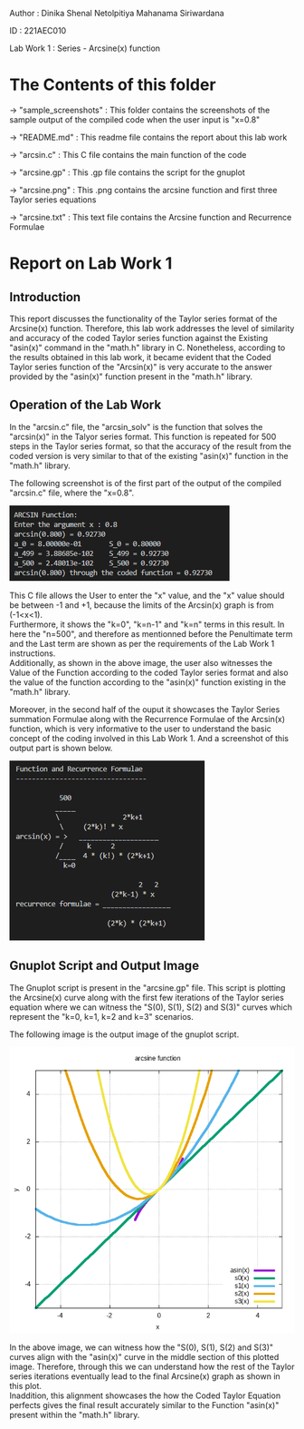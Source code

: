 Author : Dinika Shenal Netolpitiya Mahanama Siriwardana

ID : 221AEC010

Lab Work 1 : Series - Arcsine(x) function

# The Contents of this folder

-> "sample_screenshots" : This folder contains the screenshots of the sample output of the compiled code when the user input is "x=0.8"

-> "README.md" : This readme file contains the report about this lab work

-> "arcsin.c" : This C file contains the main function of the code 

-> "arcsine.gp" : This .gp file contains the script for the gnuplot 

-> "arcsine.png" : This .png contains the arcsine function and first three Taylor series equations

-> "arcsine.txt" : This text file contains the Arcsine function and Recurrence Formulae 

# Report on Lab Work 1

## Introduction

This report discusses the functionality of the Taylor series format of the Arcsine(x) function. Therefore, this lab work addresses the level of similarity and accuracy of the coded Taylor series function against the Existing "asin(x)" command in the "math.h" library in C. Nonetheless, according to the results obtained in this lab work, it became evident that the Coded Taylor series function of the "Arcsin(x)" is very accurate to the answer provided by the "asin(x)" function present in the "math.h" library.

## Operation of the Lab Work

In the "arcsin.c" file, the "arcsin_solv" is the function that solves the "arcsin(x)" in the Talyor series format. This function is repeated for 500 steps in the Taylor series format, so that the accuracy of the result from the coded version is very similar to that of the existing "asin(x)" function in the "math.h" library.

The following screenshot is of the first part of the output of the compiled "arcsin.c" file, where the "x=0.8".

![](sample_screenshots/first_half.png)

This C file allows the User to enter the "x" value, and the "x" value should be between -1 and +1, because the limits of the Arcsin(x) graph is from (-1<x<1).\
Furthermore, it shows the "k=0", "k=n-1" and "k=n" terms in this result. In here the "n=500", and therefore as mentionned before the Penultimate term and the Last term are shown as per the requirements of the Lab Work 1 instructions.\
Additionally, as shown in the above image, the user also witnesses the Value of the Function according to the coded Taylor series format and also the value of the function according to the "asin(x)" function existing in the "math.h" library.

Moreover, in the second half of the ouput it showcases the Taylor Series summation Formulae along with the Recurrence Formulae of the Arcsin(x) function, which is very informative to the user to understand the basic concept of the coding involved in this Lab Work 1. And a screenshot of this output part is shown below.

![](sample_screenshots/second_half.png)

## Gnuplot Script and Output Image

The Gnuplot script is present in the "arcsine.gp" file. This script is plotting the Arcsine(x) curve along with the first few iterations of the Taylor series equation where we can witness the "S(0), S(1), S(2) and S(3)" curves which represent the "k=0, k=1, k=2 and k=3" scenarios.

The following image is the output image of the gnuplot script. 

![](arcsine.png)

In the above image, we can witness how the "S(0), S(1), S(2) and S(3)" curves align with the "asin(x)" curve in the middle section of this plotted image. Therefore, through this we can understand how the rest of the Taylor series iterations eventually lead to the final Arcsine(x) graph as shown in this plot. \
Inaddition, this alignment showcases the how the Coded Taylor Equation perfects gives the final result accurately similar to the Function "asin(x)" present within the "math.h" library.
